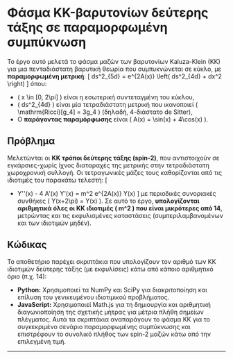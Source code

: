 # Φάσμα KK-βαρυτονίων δεύτερης τάξης σε παραμορφωμένη συμπύκνωση
Το έργο αυτό μελετά το φάσμα μαζών των βαρυτονίων Kaluza-Klein (KK) για μια πενταδιάστατη βαρυτική θεωρία που συμπυκνώνεται σε κύκλο, με **παραμορφωμένη μετρική**:
\[
ds^2_{5d} = e^{2A(x)} \left( ds^2_{4d} + dx^2 \right)
\]
όπου:
- \( x \in [0, 2\pi] \) είναι η εσωτερική συντεταγμένη του κύκλου,
- \( ds^2_{4d} \) είναι μία τετραδιάστατη μετρική που ικανοποιεί \( \mathrm{Ricci}[g_4] = 3g_4 \) (δηλαδή, 4-διάστατο de Sitter),
- Ο **παράγοντας παραμόρφωσης** είναι \( A(x) = \sin(x) + 4\cos(x) \).
## Πρόβλημα
Μελετώνται οι **KK τρόποι δεύτερης τάξης (spin-2)**, που αντιστοιχούν σε εγκάρσιες-χωρίς ίχνος διαταραχές της μετρικής στην τετραδιάστατη χωροχρονική συλλογή. Οι τετραγωνικές μάζες τους καθορίζονται από τις ιδιοτιμές του παρακάτω τελεστή:
\[
- Y''(x) - 4 A'(x) Y'(x) = m^2 e^{2A(x)} Y(x)
\]
με περιοδικές συνοριακές συνθήκες \( Y(x+2\pi) = Y(x) \).
Σε αυτό το έργο, **υπολογίζονται αριθμητικά όλες οι KK ιδιοτιμές \( m^2 \) που είναι μικρότερες από 14**, μετρώντας και τις εκφυλισμένες καταστάσεις (συμπεριλαμβανομένων και των ιδιοτιμών μηδέν).
## Κώδικας
Το αποθετήριο παρέχει σκριπτάκια που υπολογίζουν τον αριθμό των KK ιδιοτιμών δεύτερης τάξης (με εκφυλίσεις) κάτω από κάποιο αριθμητικό όριο (π.χ. 14):
- **Python:** Χρησιμοποιεί τα NumPy και SciPy για διακριτοποίηση και επίλυση του γενικευμένου ιδιοτιμικού προβλήματος.
- **JavaScript:** Χρησιμοποιεί Math.js για τη δημιουργία και αριθμητική διαγωνιοποίηση της σχετικής μήτρας για μέτρια πλήθη σημείων πλέγματος.
Αυτά τα σκριπτάκια αναπαράγουν το φάσμα KK για το συγκεκριμένο σενάριο παραμορφωμένης συμπύκνωσης και επιστρέφουν το συνολικό πλήθος των spin-2 μαζών κάτω από την επιλεγμένη τιμή.
---